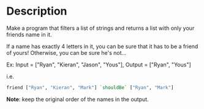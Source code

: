 # Description

Make a program that filters a list of strings and returns a list with only your friends name in it.

If a name has exactly 4 letters in it, you can be sure that it has to be a friend of yours! Otherwise, you can be sure he's not...

Ex: Input = ["Ryan", "Kieran", "Jason", "Yous"], Output = ["Ryan", "Yous"]

i.e.

```haskell
friend ["Ryan", "Kieran", "Mark"] `shouldBe` ["Ryan", "Mark"]
```

**Note**: keep the original order of the names in the output.
